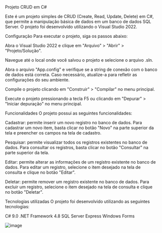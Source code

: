 Projeto CRUD em C#

Este é um projeto simples de CRUD (Create, Read, Update, Delete) em C#, que permite a manipulação básica de dados em um banco de dados SQL Server. O projeto foi desenvolvido utilizando o Visual Studio 2022.

Configuração
Para executar o projeto, siga os passos abaixo:

Abra o Visual Studio 2022 e clique em "Arquivo" > "Abrir" > "Projeto/Solução".

Navegue até o local onde você salvou o projeto e selecione o arquivo .sln.

Abra o arquivo "App.config" e verifique se a string de conexão com o banco de dados está correta. Caso necessário, atualize-a para refletir as configurações do seu ambiente.

Compile o projeto clicando em "Construir" > "Compilar" no menu principal.

Execute o projeto pressionando a tecla F5 ou clicando em "Depurar" > "Iniciar depuração" no menu principal.

Funcionalidades
O projeto possui as seguintes funcionalidades:

Cadastrar: permite inserir um novo registro no banco de dados. Para cadastrar um novo item, basta clicar no botão "Novo" na parte superior da tela e preencher os campos na tela de cadastro.

Pesquisar: permite visualizar todos os registros existentes no banco de dados. Para consultar os registros, basta clicar no botão "Consultar" na parte superior da tela.

Editar: permite alterar as informações de um registro existente no banco de dados. Para editar um registro, selecione o item desejado na tela de consulta e clique no botão "Editar".

Deletar: permite remover um registro existente no banco de dados. Para excluir um registro, selecione o item desejado na tela de consulta e clique no botão "Deletar".

Tecnologias utilizadas
O projeto foi desenvolvido utilizando as seguintes tecnologias:

C# 9.0
.NET Framework 4.8
SQL Server Express
Windows Forms


![image](https://user-images.githubusercontent.com/109055973/224573375-3e642579-af38-4c23-8670-555cdfa6cc53.png)
